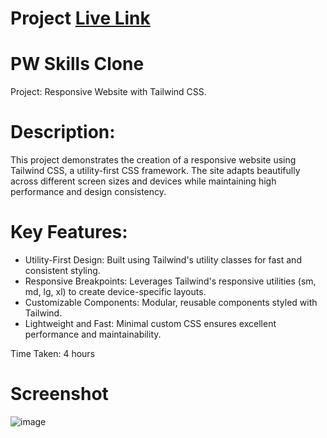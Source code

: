 # Project  [Live Link](https://rode-com-web-clone.vercel.app/)

# PW Skills Clone

Project: Responsive Website with Tailwind CSS.


# Description:

This project demonstrates the creation of a responsive website using Tailwind CSS, a utility-first CSS framework. The site adapts beautifully across different screen sizes and devices while maintaining high performance and design consistency.

# Key Features:

* Utility-First Design: Built using Tailwind's utility classes for fast and consistent styling.
* Responsive Breakpoints: Leverages Tailwind's responsive utilities (sm, md, lg, xl) to create device-specific layouts.
* Customizable Components: Modular, reusable components styled with Tailwind.
* Lightweight and Fast: Minimal custom CSS ensures excellent performance and maintainability.

Time Taken: 4 hours

# Screenshot

![image](Screenshot.png)
